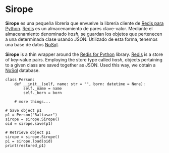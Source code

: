 # Sirope

**Sirope** es una pequeña librería que envuelve la librería cliente de [Redis para Python](https://pypi.org/project/redis/).
[Redis](https://redis.io/) es un almacenamiento de pares clave-valor. Mediante el almacenamiento denominado *hash*, se guardan los objetos que
pertenecen a una determinada clase usando JSON. Utilizado de esta forma, tenemos una base de datos [NoSql](https://es.wikipedia.org/wiki/NoSQL).

**Sirope** is a thin wrapper around the [Redis for Python](https://pypi.org/project/redis/) library. [Redis](https://redis.io/) is a store of
key-value pairs. Employing the store type called *hash*, objects pertaining to a given class are saved together as JSON. Used this way, we obtain a
[NoSql](https://en.wikipedia.org/wiki/NoSQL) database.

```
class Person:
    def __init__(self, name: str = "", born: datetime = None):
        self._name = name
        self._born = born

    # more things...
```

```
# Save object p1
p1 = Person("Baltasar")
sirope = sirope.Sirope()
oid = sirope.save(p1)
```

```
# Retrieve object p1
sirope = sirope.Sirope()
p1 = sirope.load(oid)
print(restored_p1)
```
